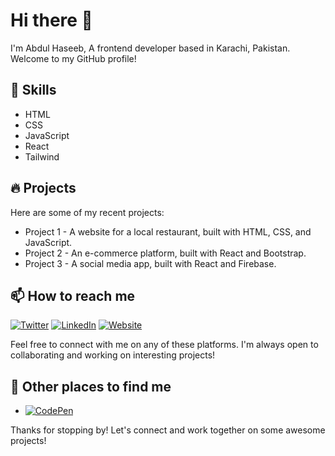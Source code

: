 # **Hi there 👋**
I'm Abdul Haseeb, A frontend developer based in Karachi, Pakistan. Welcome to my GitHub profile!

## 🚀 Skills

- HTML
- CSS
- JavaScript
- React
- Tailwind

## 🔥 Projects
Here are some of my recent projects:

* Project 1 - A website for a local restaurant, built with HTML, CSS, and JavaScript.
* Project 2 - An e-commerce platform, built with React and Bootstrap.
* Project 3 - A social media app, built with React and Firebase.

## 📫 How to reach me

[![Twitter](https://img.shields.io/badge/Twitter-1DA1F2?style=for-the-badge&logo=twitter&logoColor=white)]()
[![LinkedIn](https://img.shields.io/badge/LinkedIn-0077B5?style=for-the-badge&logo=linkedin&logoColor=white)]()
 [![Website](https://img.shields.io/badge/Portfolio-FF7139?style=for-the-badge&logo=firefox-browser&logoColor=white)](https://personal-portfolio-sage-seven.vercel.app)

Feel free to connect with me on any of these platforms. I'm always open to collaborating and working on interesting projects!

## 👀 Other places to find me

- [![CodePen](https://img.shields.io/badge/CodePen-000000?style=for-the-badge&logo=codepen&logoColor=white)](https://codepen.io/haseeb-siddiqui)

Thanks for stopping by! Let's connect and work together on some awesome projects!
